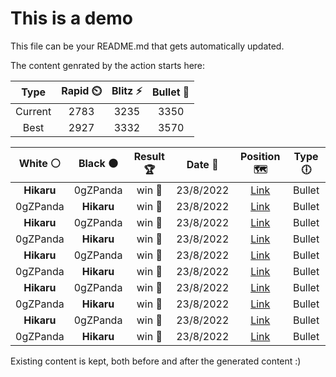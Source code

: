# This is a demo

This file can be your README.md that gets automatically updated.

The content genrated by the action starts here:

<!--START_SECTION:chessStats-->
<!-- Automatically generated with https://github.com/Balastrong/chess-stats-action -->

| Type | Rapid ⏲️ | Blitz ⚡ | Bullet 🔫 |
|:---:|:---:|:---:|:---:|
| Current | 2783 | 3235 | 3350 |
| Best | 2927 | 3332 | 3570 |

| White ⚪ | Black ⚫ | Result 🏆 | Date 📅 | Position 🗺️ | Type 🕕 |
|:---:|:---:|:---:|:---:|:---:|:---:|
| **Hikaru** | 0gZPanda | win 🥇 | 23/8/2022 | <a href="http://www.ee.unb.ca/cgi-bin/tervo/fen.pl?select=5rk1/p4p2/5Q2/2q1Rn1p/2B5/1P4P1/P4P1P/6K1 b - -">Link</a> | Bullet |
| 0gZPanda | **Hikaru** | win 🥇 | 23/8/2022 | <a href="http://www.ee.unb.ca/cgi-bin/tervo/fen.pl?select=8/p7/3R4/8/8/2r5/P1kp1PK1/8 w - -">Link</a> | Bullet |
| **Hikaru** | 0gZPanda | win 🥇 | 23/8/2022 | <a href="http://www.ee.unb.ca/cgi-bin/tervo/fen.pl?select=8/4p1np/1Prp1k2/8/2P2P2/4KP1B/7P/1R6 b - -">Link</a> | Bullet |
| 0gZPanda | **Hikaru** | win 🥇 | 23/8/2022 | <a href="http://www.ee.unb.ca/cgi-bin/tervo/fen.pl?select=r1b3k1/pp2Q2p/4p1pR/2p5/4P3/3P4/PpqNKrP1/8 w - -">Link</a> | Bullet |
| **Hikaru** | 0gZPanda | win 🥇 | 23/8/2022 | <a href="http://www.ee.unb.ca/cgi-bin/tervo/fen.pl?select=8/5pk1/3r2p1/4Q2p/8/6PP/5PK1/8 b - -">Link</a> | Bullet |
| 0gZPanda | **Hikaru** | win 🥇 | 23/8/2022 | <a href="http://www.ee.unb.ca/cgi-bin/tervo/fen.pl?select=r2r2k1/2pn1p1p/1p4p1/p1qRp3/P7/1Pn1NN1P/4QPP1/R5K1 w - -">Link</a> | Bullet |
| **Hikaru** | 0gZPanda | win 🥇 | 23/8/2022 | <a href="http://www.ee.unb.ca/cgi-bin/tervo/fen.pl?select=3Q4/4Nk2/1p4pp/p4p2/8/P4P1q/4KP2/4R3 b - -">Link</a> | Bullet |
| 0gZPanda | **Hikaru** | win 🥇 | 23/8/2022 | <a href="http://www.ee.unb.ca/cgi-bin/tervo/fen.pl?select=3rr1k1/1b3p1p/p5p1/1pq1b3/2p2n2/6NP/PPBN2PK/2RQ1R2 w - -">Link</a> | Bullet |
| **Hikaru** | 0gZPanda | win 🥇 | 23/8/2022 | <a href="http://www.ee.unb.ca/cgi-bin/tervo/fen.pl?select=r3Nrk1/4pp1p/6p1/1b1pP3/1P3P1N/p5PP/P5B1/R2R2K1 b - -">Link</a> | Bullet |
| 0gZPanda | **Hikaru** | win 🥇 | 23/8/2022 | <a href="http://www.ee.unb.ca/cgi-bin/tervo/fen.pl?select=3R4/5pkp/4b1p1/p7/8/3B3P/3r2PK/8 w - -">Link</a> | Bullet |

<!--END_SECTION:chessStats-->

Existing content is kept, both before and after the generated content :)
